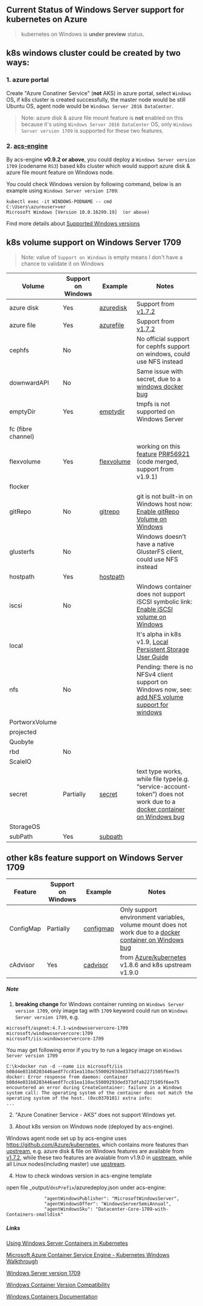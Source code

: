 ## Current Status of Windows Server support for kubernetes on Azure
> kubernetes on Windows is **under preview** status.

## k8s windows cluster could be created by two ways:
### 1. azure portal
Create "Azure Conatiner Service" (**not** AKS) in azure portal, select `Windows` OS, if k8s cluster is created successfully, the master node would be still Ubuntu OS, agent node would be `Windows Server 2016 DataCenter`.
> Note: 
azure disk & azure file mount feature is **not** enabled on this because it's using `Windows Server 2016 DataCenter` OS, only `Windows Server version 1709` is supported for these two features.

### 2. [acs-engine](https://github.com/Azure/acs-engine)
By acs-engine **v0.9.2 or above**, you could deploy a `Windows Server version 1709` (codename `RS3`) based k8s cluster which would support azure disk & azure file mount feature on Windows node. 

You could check Windows version by following command, below is an example using `Windows Server version 1709`:
```
kubectl exec -it WINDOWS-PODNAME -- cmd
C:\Users\azureuser>ver
Microsoft Windows [Version 10.0.16299.19]  (or above)
```

Find more details about [Supported Windows versions](https://github.com/Azure/acs-engine/blob/master/docs/kubernetes/windows.md#supported-windows-versions)

## k8s volume support on Windows Server 1709
> Note: value of `Support on Windows` is empty means I don't have a chance to validate it on Windows

| Volume | Support on Windows | Example | Notes |
| ---- | ---- | ---- | ---- |
| azure disk | Yes | [azuredisk](./azuredisk) | Support from [v1.7.2](https://github.com/Azure/kubernetes/tree/acs-v1.7.2-1) |
| azure file | Yes | [azurefile](./azurefile) | Support from [v1.7.2](https://github.com/Azure/kubernetes/tree/acs-v1.7.2-1) |
| cephfs | No |  | No official support for cephfs support on windows, could use NFS instead |
| downwardAPI | No |  | Same issue with secret, due to a [windows docker bug](https://github.com/kubernetes/kubernetes/issues/52419) |
| emptyDir | Yes | [emptydir](./emptydir) | tmpfs is not supported on Windows Server |
| fc (fibre channel) |  |  |  |
| flexvolume | Yes | [flexvolume](./flexvolume) | working on this [feature](https://github.com/kubernetes/kubernetes/issues/56875) [PR#56921](https://github.com/kubernetes/kubernetes/pull/56921) (code merged, support from v1.9.1) |
| flocker |  |  |  |
| gitRepo | No | [gitrepo](./gitrepo) | git is not built-in on Windows host now: [Enable gitRepo Volume on Windows](https://github.com/kubernetes/kubernetes/issues/57546) |
| glusterfs | No |  | Windows doesn't have a native GlusterFS client, could use NFS instead |
| hostpath | Yes | [hostpath](./hostpath) |  |
| iscsi | No |  | Windows container does not support iSCSI symbolic link: [Enable iSCSI volume on Windows](https://github.com/kubernetes/kubernetes/issues/57548) |
| local |  |  | It's alpha in k8s v1.9, [Local Persistent Storage User Guide](https://github.com/kubernetes-incubator/external-storage/tree/master/local-volume) |
| nfs | No | | Pending: there is no NFSv4 client support on Windows now, see: [add NFS volume support for windows](https://github.com/kubernetes/kubernetes/issues/56188)  |
| PortworxVolume |  |  |  |
| projected |  |  |  |
| Quobyte |  |  |  |
| rbd | No |  |  |
| ScaleIO |  |  |  |
| secret | Partially | [secret](./secret) | text type works, while file type(e.g. “service-account-token”) does not work due to a [docker container on Windows bug](https://github.com/kubernetes/kubernetes/issues/52419)  |
| StorageOS |  |  |  |
| subPath | Yes | [subpath](./subpath) |  |

## other k8s feature support on Windows Server 1709
| Feature | Support on Windows | Example | Notes |
| ---- | ---- | ---- | ---- |
| ConfigMap | Partially | [configmap](./configmap) | Only support environment variables, volume mount does not work due to a [docker container on Windows bug](https://github.com/kubernetes/kubernetes/issues/52419) |
| cAdvisor | Yes | [cadvisor](./cadvisor) | from [Azure/kubernetes](https://github.com/Azure/kubernetes) v1.8.6 and k8s upstream v1.9.0 |

##### Note
1. **breaking change** for Windows container running on `Windows Server version 1709`, only image tag with `1709` keyword could run on `Windows Server version 1709`, e.g.
```
microsoft/aspnet:4.7.1-windowsservercore-1709
microsoft/windowsservercore:1709
microsoft/iis:windowsservercore-1709
```

You may get following error if you try to run a legacy image on `Windows Server version 1709`
```
C:\k>docker run -d --name iis microsoft/iis
b08d4e031b8203446aedf7cc81ea110ac55009293ded373dfab2271505f6ee75
docker: Error response from daemon: container b08d4e031b8203446aedf7cc81ea110ac55009293ded373dfab2271505f6ee75 encountered an error during CreateContainer: failure in a Windows system call: The operating system of the container does not match the operating system of the host. (0xc0370101) extra info:
...
```

2. "Azure Conatiner Service - AKS" does not support Windows yet.

3. About k8s version on Windows node (deployed by acs-engine).

Windows agent node set up by acs-engine uses https://github.com/Azure/kubernetes, which contains more features than [upstream](https://github.com/kubernetes/kubernetes), e.g. azure disk & file on Windows features are available from [v1.7.2](https://github.com/Azure/kubernetes/tree/acs-v1.7.2-1), while these two features are avaiable from v1.9.0 in [upstream](https://github.com/kubernetes/kubernetes), while all Linux nodes(including master) use  [upstream](https://github.com/kubernetes/kubernetes).

4. How to check windows version in acs-engine template

open file _output/`dnsPrefix`/azuredeploy.json under acs-engine:
```
              "agentWindowsPublisher": "MicrosoftWindowsServer",
              "agentWindowsOffer": "WindowsServerSemiAnnual",
              "agentWindowsSku": "Datacenter-Core-1709-with-Containers-smalldisk"
```

##### Links
[Using Windows Server Containers in Kubernetes](https://kubernetes.io/docs/getting-started-guides/windows/)

[Microsoft Azure Container Service Engine - Kubernetes Windows Walkthrough](https://github.com/Azure/acs-engine/blob/master/docs/kubernetes/windows.md#supported-windows-versions)

[Windows Server version 1709](https://docs.microsoft.com/en-us/windows-server/get-started/whats-new-in-windows-server-1709)

[Windows Container Version Compatibility](https://docs.microsoft.com/en-us/virtualization/windowscontainers/deploy-containers/version-compatibility)

[Windows Containers Documentation](https://docs.microsoft.com/en-us/virtualization/windowscontainers/)


